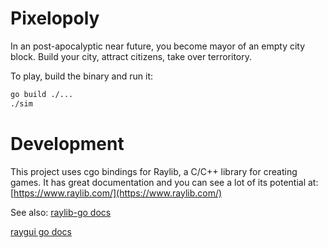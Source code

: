 Pixelopoly
===

In an post-apocalyptic near future, you become mayor of an empty city block.
Build your city, attract citizens, take over terroritory.

To play, build the binary and run it:

```sh
go build ./...
./sim
```

Development
===

This project uses cgo bindings for Raylib, a C/C++ library for creating games. It has great documentation and you can see a lot of its potential at:
[https://www.raylib.com/](https://www.raylib.com/)

See also:
[raylib-go docs](https://pkg.go.dev/github.com/gen2brain/raylib-go/raylib?tab=doc)

[raygui go docs](https://pkg.go.dev/github.com/gen2brain/raylib-go/raygui?tab=doc)